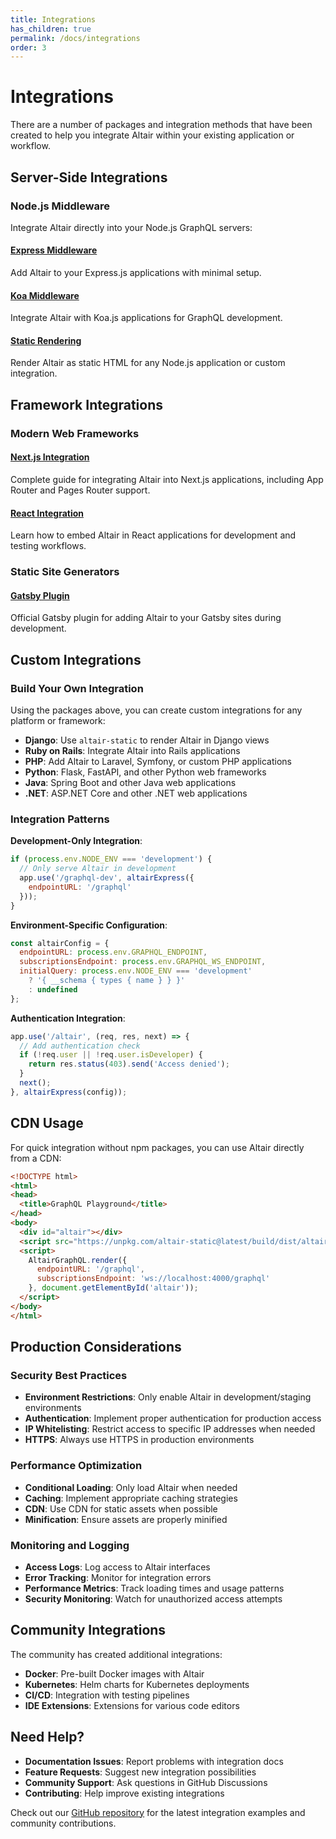 ```yaml
---
title: Integrations
has_children: true
permalink: /docs/integrations
order: 3
---
```


# Integrations

There are a number of packages and integration methods that have been created to help you integrate Altair within your existing application or workflow.

## Server-Side Integrations

### Node.js Middleware

Integrate Altair directly into your Node.js GraphQL servers:

#### [Express Middleware](/docs/integrations/altair-express-middleware)
<Badge text="npm" type="danger"/>

Add Altair to your Express.js applications with minimal setup.

#### [Koa Middleware](/docs/integrations/altair-koa-middleware)
<Badge text="npm" type="danger"/>

Integrate Altair with Koa.js applications for GraphQL development.

#### [Static Rendering](/docs/integrations/altair-static)
<Badge text="npm" type="danger"/>

Render Altair as static HTML for any Node.js application or custom integration.

## Framework Integrations

### Modern Web Frameworks

#### [Next.js Integration](/docs/integrations/nextjs-integration)
Complete guide for integrating Altair into Next.js applications, including App Router and Pages Router support.

#### [React Integration](/docs/integrations/react-integration)
Learn how to embed Altair in React applications for development and testing workflows.

### Static Site Generators

#### [Gatsby Plugin](/docs/integrations/gatsby-plugin-altair-graphql)
<Badge text="npm" type="danger"/>

Official Gatsby plugin for adding Altair to your Gatsby sites during development.

## Custom Integrations

### Build Your Own Integration

Using the packages above, you can create custom integrations for any platform or framework:

- **Django**: Use `altair-static` to render Altair in Django views
- **Ruby on Rails**: Integrate Altair into Rails applications
- **PHP**: Add Altair to Laravel, Symfony, or custom PHP applications
- **Python**: Flask, FastAPI, and other Python web frameworks
- **Java**: Spring Boot and other Java web applications
- **.NET**: ASP.NET Core and other .NET web applications

### Integration Patterns

**Development-Only Integration**:
```javascript
if (process.env.NODE_ENV === 'development') {
  // Only serve Altair in development
  app.use('/graphql-dev', altairExpress({
    endpointURL: '/graphql'
  }));
}
```

**Environment-Specific Configuration**:
```javascript
const altairConfig = {
  endpointURL: process.env.GRAPHQL_ENDPOINT,
  subscriptionsEndpoint: process.env.GRAPHQL_WS_ENDPOINT,
  initialQuery: process.env.NODE_ENV === 'development' 
    ? '{ __schema { types { name } } }'
    : undefined
};
```

**Authentication Integration**:
```javascript
app.use('/altair', (req, res, next) => {
  // Add authentication check
  if (!req.user || !req.user.isDeveloper) {
    return res.status(403).send('Access denied');
  }
  next();
}, altairExpress(config));
```

## CDN Usage

For quick integration without npm packages, you can use Altair directly from a CDN:

```html
<!DOCTYPE html>
<html>
<head>
  <title>GraphQL Playground</title>
</head>
<body>
  <div id="altair"></div>
  <script src="https://unpkg.com/altair-static@latest/build/dist/altair.min.js"></script>
  <script>
    AltairGraphQL.render({
      endpointURL: '/graphql',
      subscriptionsEndpoint: 'ws://localhost:4000/graphql'
    }, document.getElementById('altair'));
  </script>
</body>
</html>
```

## Production Considerations

### Security Best Practices

- **Environment Restrictions**: Only enable Altair in development/staging environments
- **Authentication**: Implement proper authentication for production access
- **IP Whitelisting**: Restrict access to specific IP addresses when needed
- **HTTPS**: Always use HTTPS in production environments

### Performance Optimization

- **Conditional Loading**: Only load Altair when needed
- **Caching**: Implement appropriate caching strategies
- **CDN**: Use CDN for static assets when possible
- **Minification**: Ensure assets are properly minified

### Monitoring and Logging

- **Access Logs**: Log access to Altair interfaces
- **Error Tracking**: Monitor for integration errors
- **Performance Metrics**: Track loading times and usage patterns
- **Security Monitoring**: Watch for unauthorized access attempts

## Community Integrations

The community has created additional integrations:

- **Docker**: Pre-built Docker images with Altair
- **Kubernetes**: Helm charts for Kubernetes deployments
- **CI/CD**: Integration with testing pipelines
- **IDE Extensions**: Extensions for various code editors

## Need Help?

- **Documentation Issues**: Report problems with integration docs
- **Feature Requests**: Suggest new integration possibilities
- **Community Support**: Ask questions in GitHub Discussions
- **Contributing**: Help improve existing integrations

Check out our [GitHub repository](https://github.com/altair-graphql/altair) for the latest integration examples and community contributions.
